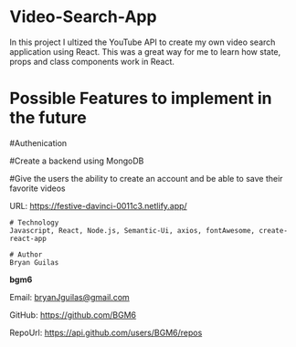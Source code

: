 # Video-Search-App
In this project I ultized the YouTube API to create my own video search application using React.
This was a great way for me to learn how state, props and class components work in React.
    
# Possible Features to implement in the future

#Authenication

#Create a backend using MongoDB

#Give the users the ability to create an account and be able to save  their favorite videos 


URL: https://festive-davinci-0011c3.netlify.app/

    # Technology
    Javascript, React, Node.js, Semantic-Ui, axios, fontAwesome, create-react-app
    
    # Author 
    Bryan Guilas
    
**bgm6**
    
Email: bryanJguilas@gmail.com
    
GitHub: https://github.com/BGM6
    
RepoUrl: https://api.github.com/users/BGM6/repos
